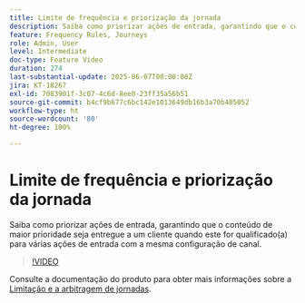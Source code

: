 ```yaml
---
title: Limite de frequência e priorização da jornada
description: Saiba como priorizar ações de entrada, garantindo que o conteúdo de maior prioridade seja entregue a um cliente quando este for qualificado(a) para várias ações de entrada com a mesma configuração de canal.
feature: Frequency Rules, Journeys
role: Admin, User
level: Intermediate
doc-type: Feature Video
duration: 274
last-substantial-update: 2025-06-07T00:00:00Z
jira: KT-18267
exl-id: 7083901f-3c07-4c6d-8ee0-23ff35a56b51
source-git-commit: b4cf9b677c6bc142e1013649db16b3a70b405052
workflow-type: ht
source-wordcount: '80'
ht-degree: 100%

---
```


# Limite de frequência e priorização da jornada

Saiba como priorizar ações de entrada, garantindo que o conteúdo de maior prioridade seja entregue a um cliente quando este for qualificado(a) para várias ações de entrada com a mesma configuração de canal.

>[!VIDEO](https://video.tv.adobe.com/v/3447620/?learn=on&enablevpops&captions=por_br)

Consulte a documentação do produto para obter mais informações sobre a [Limitação e a arbitragem de jornadas](https://experienceleague.adobe.com/pt-br/docs/journey-optimizer/using/conflict-prioritization/capping-rules/journey-capping).
